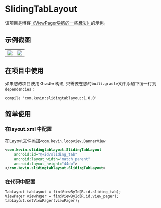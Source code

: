# SlidingTabLayout

该项目是博客[《ViewPager导航的一些想法》](https://blog.csdn.net/xuehuayous/article/details/83178601)的示例。

## 示例截图

<div>
  <table>
    <tr>
      <td>
        <img src="https://raw.githubusercontent.com/xuehuayous/SlidingTabLayout/master/sample/art/sample1.gif" />
      </td>
      <td>
        <img src="https://raw.githubusercontent.com/xuehuayous/SlidingTabLayout/master/sample/art/sample2.gif" />
      </td>
    </tr>
  </table>
</div>

## 在项目中使用

如果您的项目使用 Gradle 构建, 只需要在您的`build.gradle`文件添加下面一行到 `dependencies` :

```
compile 'com.kevin:slidingtablayout:1.0.0'
```

## 简单使用

### 在layout.xml 中配置

在Layout文件添加`<com.kevin.loopview.BannerView`

```XML
<com.kevin.slidingtablayout.SlidingTabLayout
    android:id="@+id/sliding_tab"
    android:layout_width="match_parent"
    android:layout_height="44dp">
</com.kevin.slidingtablayout.SlidingTabLayout>
```
### 在代码中配置

```
TabLayout tabLayout = findViewById(R.id.sliding_tab);
ViewPager viewPager = findViewById(R.id.view_pager);
tabLayout.setViewPager(viewPager);
```